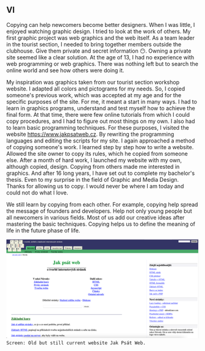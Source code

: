## VI
Copying can help newcomers become better designers. When I was little, I enjoyed watching graphic design. 
I tried to look at the work of others. My first graphic project was web graphics and the web itself. 
As a team leader in the tourist section, I needed to bring together members outside the clubhouse. 
Give them private and secret information :no_mouth:. Owning a private site seemed like a clear solution.
At the age of 13, I had no experience with web programming or web graphics. There was nothing left but to search the online world and see how others were doing it.

My inspiration was graphics taken from our tourist section workshop website. I adapted all colors and pictograms for my needs. So, I copied someone's previous work, which was accepted at my age and for the specific purposes of the site. For me, it meant a start in many ways. I had to learn in graphics programs, understand and test myself how to achieve the final form. At that time, there were few online tutorials from which I could copy procedures, and I had to figure out most things on my own. I also had to learn basic programming techniques. For these purposes, I visited the website https://www.jakpsatweb.cz. By rewriting the programming languages and editing the scripts for my site. I again approached a method of copying someone's work. I learned step by step how to write a website. Allowed the site owner to copy its rules, which he copied from someone else. After a month of hard work, I launched my website with my own, although copied, design. Copying from others made me interested in graphics. And after 16 long years, I have set out to complete my bachelor's thesis. Even to my surprise in the field of Graphic and Media Design. Thanks for allowing us to copy. I would never be where I am today and could not do what I love.


We still learn by copying from each other. For example, copying help spread the message of founders and developers. 
Help not only young people but all newcomers in various fields. Most of us add our creative ideas after mastering the basic techniques. 
Copying helps us to define the meaning of life in the future phase of life.


![Screen: Old but still current website Jak Psát Web.](website-jak-psat-web.png)
`Screen: Old but still current website Jak Psát Web.`
